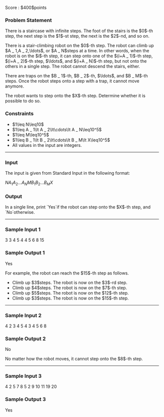 
<div>

<span>

<span>

<p>
Score : $400$points
</p>

<div>

<section>

### **Problem Statement**

<p>
There is a staircase with infinite steps.
The foot of the stairs is the $0$-th step, the next step is the $1$-st step, the next is the $2$-nd, and so on.
</p>

<p>
There is a stair-climbing robot on the $0$-th step.
The robot can climb up $A _ 1,A _ 2,\ldots$, or $A _ N$steps at a time.
In other words, when the robot is on the $i$-th step, it can step onto one of the $(i+A _ 1)$-th step, $(i+A _ 2)$-th step, $\ldots$, and $(i+A _ N)$-th step,
but not onto the others in a single step.
The robot cannot descend the stairs, either.
</p>

<p>
There are traps on the $B _ 1$-th, $B _ 2$-th, $\ldots$, and $B _ M$-th steps.
Once the robot steps onto a step with a trap, it cannot move anymore.
</p>

<p>
The robot wants to step onto the $X$-th step.
Determine whether it is possible to do so.
</p>

</section>

</div>

<div>

<section>

### **Constraints**

<ul>

<li>
$1\leq N\leq10$
</li>

<li>
$1\leq A _ 1\lt A _ 2\lt\cdots\lt A _ N\leq10^5$
</li>

<li>
$1\leq M\leq10^5$
</li>

<li>
$1\leq B _ 1\lt B _ 2\lt\cdots\lt B _ M\lt X\leq10^5$
</li>

<li>
All values in the input are integers.
</li>

</ul>

</section>

</div>

---

<div>

<div>

<section>

### **Input**

<p>
The input is given from Standard Input in the following format:
</p>

<div>

$N$$A _ 1$$A _ 2$$\ldots$$A _ N$$M$$B _ 1$$B _ 2$$\ldots$$B _ M$$X$
</div>

</section>

</div>

<div>

<section>

### **Output**

<p>
In a single line, print `Yes`if the robot can step onto the $X$-th step, and `No`otherwise.
</p>

</section>

</div>

</div>

---

<div>

<section>

### **Sample Input 1**

<div>

3
3 4 5
4
4 5 6 8
15

</div>

</section>

</div>

<div>

<section>

### **Sample Output 1**

<div>

Yes

</div>

<p>
For example, the robot can reach the $15$-th step as follows.
</p>

<ul>

<li>
Climb up $3$steps.  The robot is now on the $3$-rd step.
</li>

<li>
Climb up $4$steps.  The robot is now on the $7$-th step.
</li>

<li>
Climb up $5$steps.  The robot is now on the $12$-th step.
</li>

<li>
Climb up $3$steps.  The robot is now on the $15$-th step.
</li>

</ul>

</section>

</div>

---

<div>

<section>

### **Sample Input 2**

<div>

4
2 3 4 5
4
3 4 5 6
8

</div>

</section>

</div>

<div>

<section>

### **Sample Output 2**

<div>

No

</div>

<p>
No matter how the robot moves, it cannot step onto the $8$-th step.
</p>

</section>

</div>

---

<div>

<section>

### **Sample Input 3**

<div>

4
2 5 7 8
5
2 9 10 11 19
20

</div>

</section>

</div>

<div>

<section>

### **Sample Output 3**

<div>

Yes

</div>

</section>

</div>

</span>

</span>

</div>

